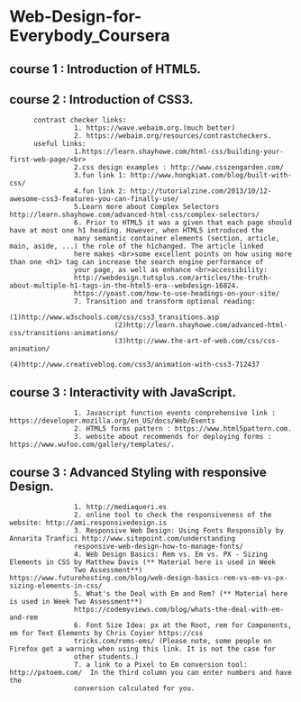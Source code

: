 # Web-Design-for-Everybody_Coursera
## course 1 : Introduction of HTML5.<br>
## course 2 : Introduction of CSS3. <br> 
          contrast checker links:
                    1. https://wave.webaim.org.(much better)
                    2. https://webaim.org/resources/contrastcheckers.
          useful links: 
                    1.https://learn.shayhowe.com/html-css/building-your-first-web-page/<br>
                    2.css design examples : http://www.csszengarden.com/
                    3.fun link 1: http://www.hongkiat.com/blog/built-with-css/
                    4.fun link 2: http://tutorialzine.com/2013/10/12-awesome-css3-features-you-can-finally-use/
                    5.Learn more about Complex Selectors http://learn.shayhowe.com/advanced-html-css/complex-selectors/
                    6. Prior to HTML5 it was a given that each page should have at most one h1 heading. However, when HTML5 introduced the
                    many semantic container elements (section, article, main, aside, ...) the role of the h1changed. The article linked 
                    here makes <br>some excellent points on how using more than one <h1> tag can increase the search engine performance of 
                    your page, as well as enhance <br>accessibility: 
                    http://webdesign.tutsplus.com/articles/the-truth-about-multiple-h1-tags-in-the-html5-era--webdesign-16824.
                    https://yoast.com/how-to-use-headings-on-your-site/
                    7. Transition and transform optional reading:
                              (1)http://www.w3schools.com/css/css3_transitions.asp
                              (2)http://learn.shayhowe.com/advanced-html-css/transitions-animations/
                              (3)http://www.the-art-of-web.com/css/css-animation/
                              (4)http://www.creativebloq.com/css3/animation-with-css3-712437
## course 3 :  Interactivity with JavaScript. <br>                             
                    1. Javascript function events conprehensive link : https://developer.mozilla.org/en_US/docs/Web/Events 
                    2. HTML5 forms pattern : https://www.html5pattern.com.
                    3. website about recommends for deploying forms : https://www.wufoo.com/gallery/templates/.
## course 3 :  Advanced Styling with responsive Design. <br>  
                    1. http://mediaqueri.es
                    2. online tool to check the responsiveness of the website: http://ami.responsivedesign.is
                    3. Responsive Web Design: Using Fonts Responsibly by Annarita Tranfici http://www.sitepoint.com/understanding
                    responsive-web-design-how-to-manage-fonts/
                    4. Web Design Basics: Rem vs. Em vs. PX - Sizing Elements in CSS by Matthew Davis (** Material here is used in Week
                    Two Assessment**) https://www.futurehosting.com/blog/web-design-basics-rem-vs-em-vs-px-sizing-elements-in-css/
                    5. What's the Deal with Em and Rem? (** Material here is used in Week Two Assessment**)
                    https://codemyviews.com/blog/whats-the-deal-with-em-and-rem
                    6. Font Size Idea: px at the Root, rem for Components, em for Text Elements by Chris Coyier https://css
                    tricks.com/rems-ems/ (Please note, some people on Firefox get a warning when using this link. It is not the case for
                    other students.)
                    7. a link to a Pixel to Em conversion tool: http://pxtoem.com/  In the third column you can enter numbers and have the
                    conversion calculated for you.
                    
                    
                    
